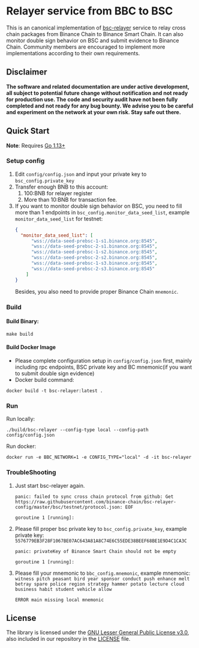 # Relayer service from BBC to BSC

This is an canonical implementation of [bsc-relayer](https://github.com/binance-chain/whitepaper/blob/master/WHITEPAPER.md#bsc-relayers) service to relay cross chain packages from Binance Chain to Binance Smart Chain. It can also monitor double sign behavior on BSC and submit evidence to Binance Chain. Community members are encouraged to implement more implementations according to their own requirements.

## Disclaimer

**The software and related documentation are under active development, 
all subject to potential future change without notification and not ready for production use. 
The code and security audit have not been fully completed and not ready for any bug bounty.
We advise you to be careful and experiment on the network at your own risk. Stay safe out there.**

## Quick Start

**Note**: Requires [Go 1.13+](https://golang.org/dl/)

### Setup config

1. Edit `config/config.json` and input your private key to `bsc_config.private_key`
2. Transfer enough BNB to this account:
    1. 100:BNB for relayer register
    2. More than 10:BNB for transaction fee.
3. If you want to monitor double sign behavior on BSC, you need to fill more than 1 endpoints in `bsc_config.monitor_data_seed_list`, example `monitor_data_seed_list` for testnet:
    ```json
    {
      "monitor_data_seed_list": [
          "wss://data-seed-prebsc-1-s1.binance.org:8545",
          "wss://data-seed-prebsc-2-s1.binance.org:8545",
          "wss://data-seed-prebsc-1-s2.binance.org:8545",
          "wss://data-seed-prebsc-2-s2.binance.org:8545",
          "wss://data-seed-prebsc-1-s3.binance.org:8545",
          "wss://data-seed-prebsc-2-s3.binance.org:8545"
        ]
    }
    ```
   Besides, you also need to provide proper Binance Chain `mnemonic`.

### Build

#### Build Binary:
```shell script
make build
```

#### Build Docker Image

- Please complete configuration setup in `config/config.json` first, mainly including rpc endpoints, BSC private key and BC mnemonic(if you want to submit double sign evidence)
- Docker build command:
```shell script
docker build -t bsc-relayer:latest .
```

### Run

Run locally:
```shell script
./build/bsc-relayer --config-type local --config-path config/config.json
```

Run docker:
```shell script
docker run -e BBC_NETWORK=1 -e CONFIG_TYPE="local" -d -it bsc-relayer
```

### TroubleShooting

1. Just start bsc-relayer again.

    ```
    panic: failed to sync cross chain protocol from github: Get https://raw.githubusercontent.com/binance-chain/bsc-relayer-config/master/bsc/testnet/protocol.json: EOF
    
    goroutine 1 [running]:
    ```

2. Please fill proper bsc private key to `bsc_config.private_key`, example private key: `5576779EB3F28F1067BE07AC643A81A8C74E6C55EDE38BEEF68BE1E9D4C1CA3C`

    ```
    panic: privateKey of Binance Smart Chain should not be empty
    
    goroutine 1 [running]:
    ```

3. Please fill your mnemonic to `bbc_config.mnemonic`, example mnemonic: `witness pitch peasant bird year sponsor conduct push enhance melt betray spare police region strategy hammer potato lecture cloud business habit student vehicle allow`

    ```
    ERROR main missing local mnemonic
    ```

## License

The library is licensed under the [GNU Lesser General Public License v3.0](https://www.gnu.org/licenses/lgpl-3.0.en.html),
also included in our repository in the [LICENSE](LICENSE) file.